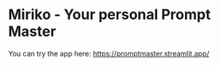 # Miriko - Your personal Prompt Master

You can try the app here: <a href="https://promptmaster.streamlit.app/">https://promptmaster.streamlit.app/</a>
